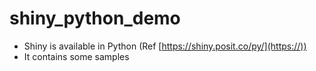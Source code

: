 # shiny_python_demo
- Shiny is available in Python (Ref [https://shiny.posit.co/py/](https://))
- It contains some samples
